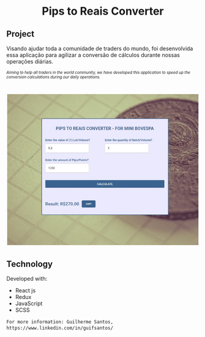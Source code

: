 <h1 align="center"> 
	Pips to Reais Converter
</h1>

## Project

Visando ajudar toda a comunidade de traders do mundo, foi desenvolvida essa aplicação para agilizar a conversão de cálculos durante nossas operações diárias.

<p style="font-size: 10px"><i>
Aiming to help all traders in the world community, we have developed this application to speed up the conversion calculations during our daily operations.
</i></p>
<h1 align="center">
    <img alt="Example" title="Example" src="https://raw.githubusercontent.com/Guilherme-Ferreira2107/ConverterPipsInReal/master/src/images/Image-based.JPG" width="500px" />
</h1>


## Technology

Developed with:

- React js
- Redux
- JavaScript
- SCSS

```
For more information: Guilherme Santos, https://www.linkedin.com/in/guifsantos/
